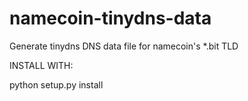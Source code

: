 namecoin-tinydns-data
=====================

Generate tinydns DNS data file for namecoin's *.bit TLD


INSTALL WITH:

  python setup.py install

